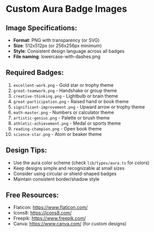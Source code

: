 # Custom Aura Badge Images

## Image Specifications:
- **Format**: PNG with transparency (or SVG)
- **Size**: 512x512px (or 256x256px minimum)
- **Style**: Consistent design language across all badges
- **File naming**: lowercase-with-dashes.png

## Required Badges:
1. `excellent-work.png` - Gold star or trophy theme
2. `great-teamwork.png` - Handshake or group theme
3. `creative-thinking.png` - Lightbulb or brain theme
4. `great-participation.png` - Raised hand or book theme
5. `significant-improvement.png` - Upward arrow or trophy theme
6. `math-master.png` - Numbers or calculator theme
7. `artistic-genius.png` - Palette or brush theme
8. `athletic-achievement.png` - Medal or sports theme
9. `reading-champion.png` - Open book theme
10. `science-star.png` - Atom or beaker theme

## Design Tips:
- Use the aura color scheme (check `lib/types/aura.ts` for colors)
- Keep designs simple and recognizable at small sizes
- Consider using circular or shield-shaped badges
- Maintain consistent border/shadow style

## Free Resources:
- Flaticon: https://www.flaticon.com/
- Icons8: https://icons8.com/
- Freepik: https://www.freepik.com/
- Canva: https://www.canva.com/ (for custom designs)
